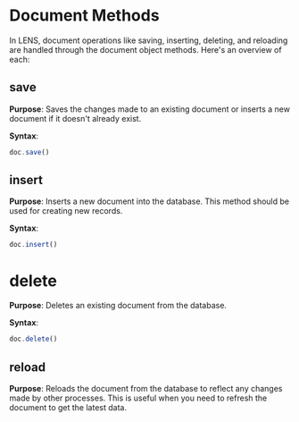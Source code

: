 # Document Methods

In LENS, document operations like saving, inserting, deleting, and reloading are handled through the document object methods. Here's an overview of each:

## save

**Purpose**: Saves the changes made to an existing document or inserts a new document if it doesn't already exist.

**Syntax**:
``` javascript
doc.save()
```
## insert
**Purpose**: Inserts a new document into the database. This method should be used for creating new records.

**Syntax**:
``` javascript
doc.insert()
```
# delete
**Purpose**: Deletes an existing document from the database.

**Syntax**:
``` javascript
doc.delete()
```

## reload
**Purpose**: Reloads the document from the database to reflect any changes made by other processes. This is useful when you need to refresh the document to get the latest data.
<!--stackedit_data:
eyJoaXN0b3J5IjpbLTkwNDcyODY2OV19
-->
